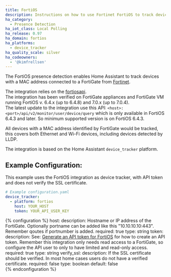 ```yaml
---
title: FortiOS
description: Instructions on how to use Fortinet FortiOS to track devices in Home Assistant.
ha_category:
  - Presence Detection
ha_iot_class: Local Polling
ha_release: 0.97
ha_domain: fortios
ha_platforms:
  - device_tracker
ha_quality_scale: silver
ha_codeowners:
  - '@kimfrellsen'
---
```


The FortiOS presence detection enables Home Assistant to track devices with a MAC address connected to a FortiGate from [Fortinet](https://www.fortinet.com).

The integration relies on the [fortiosapi](https://pypi.org/project/fortiosapi/).  
The integration has been verified on FortiGate appliances and FortiGate VM running FortiOS v. 6.4.x (up to 6.4.8) and 7.0.x (up to 7.0.4).  
The latest update to the integration use this API: ```<host>:<port>/api/v2/monitor/user/device/query``` which is only available in FortiOS 6.4.3 and later. So minimum supported version is on FortiOS 6.4.3.

All devices with a MAC address identified by FortiGate would be tracked, this covers both Ethernet and Wi-Fi devices, including devices detected by LLDP.

The integration is based on the Home Assistant `device_tracker` platform.

## Example Configuration:
This example uses the FortiOS integration as device tracker, with API token and does not verify the SSL certificate.
```yaml
# Example configuration.yaml
device_tracker:
  - platform: fortios
    host: YOUR_HOST
    token: YOUR_API_USER_KEY
```

{% configuration %}
host:
  description: Hostname or IP address of the FortiGate. Optionally portname can be added like this "10.10.10.10:443". Remember qoutes if portnumber is added.
  required: true
  type: string
token:
  description: See: [Generate an API token for FortiOS](https://docs.fortinet.com/document/forticonverter/6.2.0/online-help/866905/connect-fortigate-device-via-api-token) for how to create an API token. Remember this integration only needs read access to a FortiGate, so configure the API user to only to have limited and read-only access.
  required: true
  type: string
verify_ssl:
  description: If the SSL certificate should be verified. In most home cases users do not have a verified certificate.
  required: false
  type: boolean
  default: false  
{% endconfiguration %}
